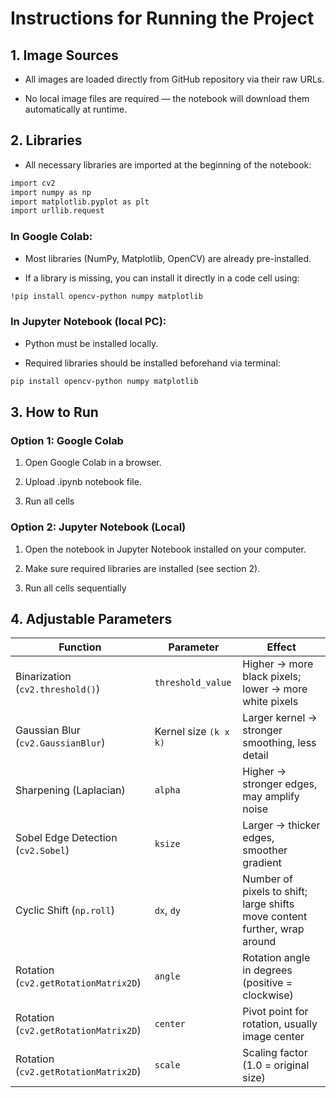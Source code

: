 # Instructions for Running the Project
## 1. Image Sources

* All images are loaded directly from GitHub repository via their raw URLs.

* No local image files are required — the notebook will download them automatically at runtime.

## 2. Libraries

* All necessary libraries are imported at the beginning of the notebook:

```bash
import cv2
import numpy as np
import matplotlib.pyplot as plt
import urllib.request
```

### In Google Colab:

* Most libraries (NumPy, Matplotlib, OpenCV) are already pre-installed.

* If a library is missing, you can install it directly in a code cell using:

```bash
!pip install opencv-python numpy matplotlib
```

### In Jupyter Notebook (local PC):

* Python must be installed locally.

* Required libraries should be installed beforehand via terminal:

```bash
pip install opencv-python numpy matplotlib
```

## 3. How to Run
### Option 1: Google Colab

1. Open Google Colab in a browser.

2. Upload .ipynb notebook file.

3. Run all cells

### Option 2: Jupyter Notebook (Local)

1. Open the notebook in Jupyter Notebook installed on your computer.

2. Make sure required libraries are installed (see section 2).

3. Run all cells sequentially


## 4. Adjustable Parameters

| **Function**           | **Parameter**                        | **Effect**                                  |
| ---------------------- | ------------------------------------ | ------------------------------------------- |
| Binarization (`cv2.threshold()`)           | `threshold_value`                    | Higher → more black pixels; lower → more white pixels                     
| Gaussian Blur (`cv2.GaussianBlur`)          | Kernel size `(k x k)`                | Larger kernel → stronger smoothing, less detail                           
| Sharpening (Laplacian) | `alpha`                              | Higher → stronger edges, may amplify noise                                 
| Sobel Edge Detection (`cv2.Sobel`)  | `ksize`                              | Larger → thicker edges, smoother gradient                                   
| Cyclic Shift (`np.roll`)          | `dx`, `dy`                           | Number of pixels to shift; large shifts move content further, wrap around   
| Rotation (`cv2.getRotationMatrix2D`) | `angle`   | Rotation angle in degrees (positive = clockwise)                            | Rotation cell ()            |
| Rotation (`cv2.getRotationMatrix2D`)              | `center`                             | Pivot point for rotation, usually image center                              
| Rotation (`cv2.getRotationMatrix2D`)              | `scale`                              | Scaling factor (1.0 = original size)                                        
